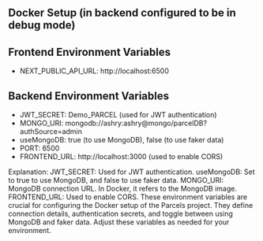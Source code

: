 ## Docker Setup (in backend configured to be in debug mode)

## Frontend Environment Variables
- NEXT_PUBLIC_API_URL: http://localhost:6500

## Backend Environment Variables
- JWT_SECRET: Demo_PARCEL (used for JWT authentication)
- MONGO_URI: mongodb://ashry:ashry@mongo/parcelDB?authSource=admin
- useMongoDB: true (to use MongoDB), false (to use faker data)
- PORT: 6500
- FRONTEND_URL: http://localhost:3000 (used to enable CORS)

Explanation:
JWT_SECRET: Used for JWT authentication.
useMongoDB: Set to true to use MongoDB, and false to use faker data.
MONGO_URI: MongoDB connection URL. In Docker, it refers to the MongoDB image.
FRONTEND_URL: Used to enable CORS.
These environment variables are crucial for configuring the Docker setup of the Parcels project. They define connection details, authentication secrets, and toggle between using MongoDB and faker data. Adjust these variables as needed for your environment.